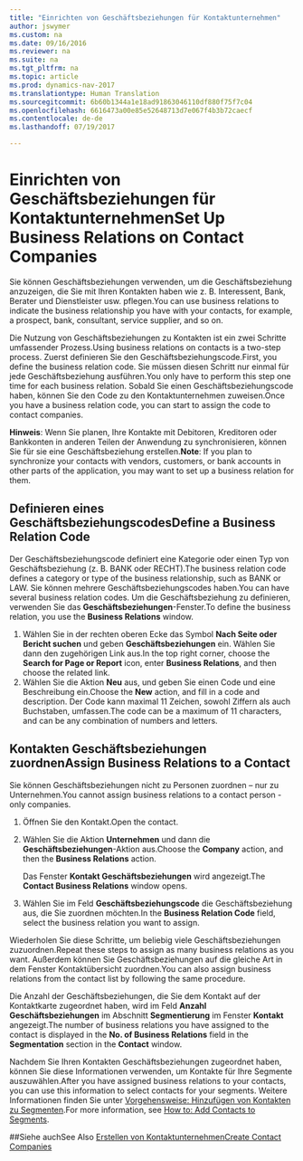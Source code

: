 ```yaml
---
title: "Einrichten von Geschäftsbeziehungen für Kontaktunternehmen"
author: jswymer
ms.custom: na
ms.date: 09/16/2016
ms.reviewer: na
ms.suite: na
ms.tgt_pltfrm: na
ms.topic: article
ms.prod: dynamics-nav-2017
ms.translationtype: Human Translation
ms.sourcegitcommit: 6b60b1344a1e18ad91863046110df880f75f7c04
ms.openlocfilehash: 6616473a00e85e52648713d7e067f4b3b72caecf
ms.contentlocale: de-de
ms.lasthandoff: 07/19/2017

---
```

# <a name="set-up-business-relations-on-contact-companies"></a><span data-ttu-id="25d7d-102">Einrichten von Geschäftsbeziehungen für Kontaktunternehmen</span><span class="sxs-lookup"><span data-stu-id="25d7d-102">Set Up Business Relations on Contact Companies</span></span>
<span data-ttu-id="25d7d-103">Sie können Geschäftsbeziehungen verwenden, um die Geschäftsbeziehung anzuzeigen, die Sie mit Ihren Kontakten haben wie z. B. Interessent, Bank, Berater und Dienstleister usw. pflegen.</span><span class="sxs-lookup"><span data-stu-id="25d7d-103">You can use business relations to indicate the business relationship you have with your contacts, for example, a prospect, bank, consultant, service supplier, and so on.</span></span>

<span data-ttu-id="25d7d-104">Die Nutzung von Geschäftsbeziehungen zu Kontakten ist ein zwei Schritte umfassender Prozess.</span><span class="sxs-lookup"><span data-stu-id="25d7d-104">Using business relations on contacts is a two-step process.</span></span> <span data-ttu-id="25d7d-105">Zuerst definieren Sie den Geschäftsbeziehungscode.</span><span class="sxs-lookup"><span data-stu-id="25d7d-105">First, you define the business relation code.</span></span> <span data-ttu-id="25d7d-106">Sie müssen diesen Schritt nur einmal für jede Geschäftsbeziehung ausführen.</span><span class="sxs-lookup"><span data-stu-id="25d7d-106">You only have to perform this step one time for each business relation.</span></span> <span data-ttu-id="25d7d-107">Sobald Sie einen Geschäftsbeziehungscode haben, können Sie den Code zu den Kontaktunternehmen zuweisen.</span><span class="sxs-lookup"><span data-stu-id="25d7d-107">Once you have a business relation code, you can start to assign the code to contact companies.</span></span>

<span data-ttu-id="25d7d-108">**Hinweis**: Wenn Sie planen, Ihre Kontakte mit Debitoren, Kreditoren oder Bankkonten in anderen Teilen der Anwendung zu synchronisieren, können Sie für sie eine Geschäftsbeziehung erstellen.</span><span class="sxs-lookup"><span data-stu-id="25d7d-108">**Note**: If you plan to synchronize your contacts with vendors, customers, or bank accounts in other parts of the application, you may want to set up a business relation for them.</span></span>

## <a name="define-a-business-relation-code"></a><span data-ttu-id="25d7d-109">Definieren eines Geschäftsbeziehungscodes</span><span class="sxs-lookup"><span data-stu-id="25d7d-109">Define a Business Relation Code</span></span>
<span data-ttu-id="25d7d-110">Der Geschäftsbeziehungscode definiert eine Kategorie oder einen Typ von Geschäftsbeziehung (z. B. BANK oder RECHT).</span><span class="sxs-lookup"><span data-stu-id="25d7d-110">The business relation code defines a category or type of the business relationship, such as BANK or LAW.</span></span> <span data-ttu-id="25d7d-111">Sie können mehrere Geschäftsbeziehungscodes haben.</span><span class="sxs-lookup"><span data-stu-id="25d7d-111">You can have several business relation codes.</span></span> <span data-ttu-id="25d7d-112">Um die Geschäftsbeziehung zu definieren, verwenden Sie das **Geschäftsbeziehungen**-Fenster.</span><span class="sxs-lookup"><span data-stu-id="25d7d-112">To define the business relation, you use the **Business Relations** window.</span></span>

1. <span data-ttu-id="25d7d-113">Wählen Sie in der rechten oberen Ecke das Symbol **Nach Seite oder Bericht suchen** und geben **Geschäftsbeziehungen** ein. Wählen Sie dann den zugehörigen Link aus.</span><span class="sxs-lookup"><span data-stu-id="25d7d-113">In the top right corner, choose the **Search for Page or Report** icon, enter **Business Relations**, and then choose the related link.</span></span>
2. <span data-ttu-id="25d7d-114">Wählen Sie die Aktion **Neu** aus, und geben Sie einen Code und eine Beschreibung ein.</span><span class="sxs-lookup"><span data-stu-id="25d7d-114">Choose the **New** action, and fill in a code and description.</span></span> <span data-ttu-id="25d7d-115">Der Code kann maximal 11 Zeichen, sowohl Ziffern als auch Buchstaben, umfassen.</span><span class="sxs-lookup"><span data-stu-id="25d7d-115">The code can be a maximum of 11 characters, and can be any combination of numbers and letters.</span></span>

## <a name="assign-business-relations-to-a-contact"></a><span data-ttu-id="25d7d-116">Kontakten Geschäftsbeziehungen zuordnen</span><span class="sxs-lookup"><span data-stu-id="25d7d-116">Assign Business Relations to a Contact</span></span>
<span data-ttu-id="25d7d-117">Sie können Geschäftsbeziehungen nicht zu Personen zuordnen – nur zu Unternehmen.</span><span class="sxs-lookup"><span data-stu-id="25d7d-117">You cannot assign business relations to a contact person - only companies.</span></span>

1. <span data-ttu-id="25d7d-118">Öffnen Sie den Kontakt.</span><span class="sxs-lookup"><span data-stu-id="25d7d-118">Open the contact.</span></span>
2. <span data-ttu-id="25d7d-119">Wählen Sie die Aktion **Unternehmen** und dann die **Geschäftsbeziehungen**-Aktion aus.</span><span class="sxs-lookup"><span data-stu-id="25d7d-119">Choose the **Company** action, and then the **Business Relations** action.</span></span>

    <span data-ttu-id="25d7d-120">Das Fenster **Kontakt Geschäftsbeziehungen** wird angezeigt.</span><span class="sxs-lookup"><span data-stu-id="25d7d-120">The **Contact Business Relations** window opens.</span></span>
3. <span data-ttu-id="25d7d-121">Wählen Sie im Feld **Geschäftsbeziehungscode** die Geschäftsbeziehung aus, die Sie zuordnen möchten.</span><span class="sxs-lookup"><span data-stu-id="25d7d-121">In the **Business Relation Code** field, select the business relation you want to assign.</span></span>

<span data-ttu-id="25d7d-122">Wiederholen Sie diese Schritte, um beliebig viele Geschäftsbeziehungen zuzuordnen.</span><span class="sxs-lookup"><span data-stu-id="25d7d-122">Repeat these steps to assign as many business relations as you want.</span></span> <span data-ttu-id="25d7d-123">Außerdem können Sie Geschäftsbeziehungen auf die gleiche Art in dem Fenster Kontaktübersicht zuordnen.</span><span class="sxs-lookup"><span data-stu-id="25d7d-123">You can also assign business relations from the contact list by following the same procedure.</span></span>

<span data-ttu-id="25d7d-124">Die Anzahl der Geschäftsbeziehungen, die Sie dem Kontakt auf der Kontaktkarte zugeordnet haben, wird im Feld **Anzahl Geschäftsbeziehungen** im Abschnitt **Segmentierung** im Fenster **Kontakt** angezeigt.</span><span class="sxs-lookup"><span data-stu-id="25d7d-124">The number of business relations you have assigned to the contact is displayed in the **No. of Business Relations** field in the **Segmentation** section in the **Contact** window.</span></span>

<span data-ttu-id="25d7d-125">Nachdem Sie Ihren Kontakten Geschäftsbeziehungen zugeordnet haben, können Sie diese Informationen verwenden, um Kontakte für Ihre Segmente auszuwählen.</span><span class="sxs-lookup"><span data-stu-id="25d7d-125">After you have assigned business relations to your contacts, you can use this information to select contacts for your segments.</span></span> <span data-ttu-id="25d7d-126">Weitere Informationen finden Sie unter [Vorgehensweise: Hinzufügen von Kontakten zu Segmenten](marketing-add-contact-segment.md).</span><span class="sxs-lookup"><span data-stu-id="25d7d-126">For more information, see [How to: Add Contacts to Segments](marketing-add-contact-segment.md).</span></span>

##<a name="see-also"></a><span data-ttu-id="25d7d-127">Siehe auch</span><span class="sxs-lookup"><span data-stu-id="25d7d-127">See Also</span></span>
[<span data-ttu-id="25d7d-128">Erstellen von Kontaktunternehmen</span><span class="sxs-lookup"><span data-stu-id="25d7d-128">Create Contact Companies</span></span>](marketing-create-contact-companies.md)

